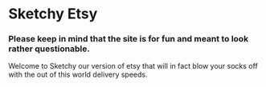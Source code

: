 # Sketchy Etsy

### Please keep in mind that the site is for fun and meant to look rather questionable.

Welcome to Sketchy our version of etsy that will in fact blow your socks off with the out of this world delivery speeds.
